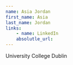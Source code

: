 ```yaml
---
name: Asia Jordan
first_name: Asia
last_name: Jordan
links:
	- name: LinkedIn
	absolutle_url:
---
```

University College Dublin
